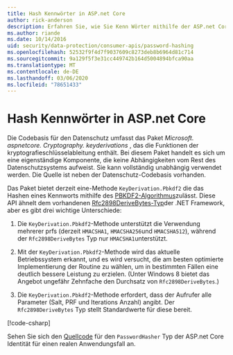 ```yaml
---
title: Hash Kennwörter in ASP.net Core
author: rick-anderson
description: Erfahren Sie, wie Sie Kenn Wörter mithilfe der ASP.net Core-Datenschutz-APIs Kenn Wörtern.
ms.author: riande
ms.date: 10/14/2016
uid: security/data-protection/consumer-apis/password-hashing
ms.openlocfilehash: 52532f9f4d7f9037609c8273deb8b6964d81c714
ms.sourcegitcommit: 9a129f5f3e31cc449742b164d5004894bfca90aa
ms.translationtype: MT
ms.contentlocale: de-DE
ms.lasthandoff: 03/06/2020
ms.locfileid: "78651433"
---
```

# <a name="hash-passwords-in-aspnet-core"></a>Hash Kennwörter in ASP.net Core

Die Codebasis für den Datenschutz umfasst das Paket *Microsoft. aspnetcore. Cryptography. keyderivations* , das die Funktionen der kryptografieschlüsselableitung enthält. Bei diesem Paket handelt es sich um eine eigenständige Komponente, die keine Abhängigkeiten vom Rest des Datenschutzsystems aufweist. Sie kann vollständig unabhängig verwendet werden. Die Quelle ist neben der Datenschutz-Codebasis vorhanden.

Das Paket bietet derzeit eine-Methode `KeyDerivation.Pbkdf2` die das Hashen eines Kennworts mithilfe des [PBKDF2-Algorithmus](https://tools.ietf.org/html/rfc2898#section-5.2)zulässt. Diese API ähnelt dem vorhandenen [Rfc2898DeriveBytes-Typ](/dotnet/api/system.security.cryptography.rfc2898derivebytes)der .NET Framework, aber es gibt drei wichtige Unterschiede:

1. Die `KeyDerivation.Pbkdf2`-Methode unterstützt die Verwendung mehrerer prfs (derzeit `HMACSHA1`, `HMACSHA256`und `HMACSHA512`), während der `Rfc2898DeriveBytes` Typ nur `HMACSHA1`unterstützt.

2. Mit der `KeyDerivation.Pbkdf2`-Methode wird das aktuelle Betriebssystem erkannt, und es wird versucht, die am besten optimierte Implementierung der Routine zu wählen, um in bestimmten Fällen eine deutlich bessere Leistung zu erzielen. (Unter Windows 8 bietet das Angebot ungefähr Zehnfache den Durchsatz von `Rfc2898DeriveBytes`.)

3. Die `KeyDerivation.Pbkdf2`-Methode erfordert, dass der Aufrufer alle Parameter (Salt, PRF und Iterations Anzahl) angibt. Der `Rfc2898DeriveBytes` Typ stellt Standardwerte für diese bereit.

[!code-csharp[](password-hashing/samples/passwordhasher.cs)]

Sehen Sie sich den [Quellcode](https://github.com/dotnet/AspNetCore/blob/master/src/Identity/Extensions.Core/src/PasswordHasher.cs) für den `PasswordHasher` Typ der ASP.net Core Identität für einen realen Anwendungsfall an.
